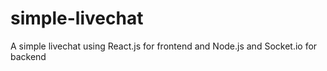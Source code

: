 # simple-livechat

A simple livechat using React.js for frontend and Node.js and Socket.io for backend
